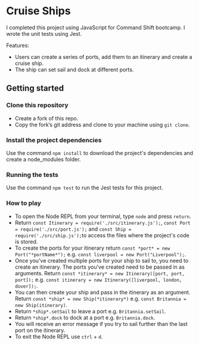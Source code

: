 # Cruise Ships

I completed this project using JavaScript for Command Shift bootcamp. I wrote the unit tests using Jest.

Features:
- Users can create a series of ports, add them to an itinerary and create a cruise ship.
- The ship can set sail and dock at different ports.

## Getting started

### Clone this repository

- Create a fork of this repo.
- Copy the fork’s git address and clone to your machine using `git clone`.

### Install the project dependencies

Use the command `npm install` to download the project's dependencies and create a node_modules folder.

### Running the tests

Use the command `npm test` to run the Jest tests for this project.

### How to play

- To open the Node REPL from your terminal, type `node` and press `return`.
- Return `const Itinerary = require('./src/itinerary.js');`, `const Port = require('./src/port.js');` and `const Ship = require('./src/ship.js');`to access the files where the project's code is stored.
- To create the ports for your itinerary return `const *port* = new Port("*portName*");` e.g. `const liverpool = new Port("Liverpool");`.
- Once you've created multiple ports for your ship to sail to, you need to create an itinerary. The ports you've created need to be passed in as arguments. Return `const *itinerary* = new Itinerary([port, port, port]);` e.g. `const itinerary = new Itinerary([liverpool, london, dover]);`.
- You can then create your ship and pass in the itinerary as an argument. Return `const *ship* = new Ship(*itinerary*)` e.g. `const Britannia = new Ship(itinerary)`.
- Return `*ship*.setSail` to leave a port e.g. `Britannia.setSail`.
- Return `*ship*.dock` to dock at a port e.g. `Britannia.dock`.
- You will receive an error message if you try to sail further than the last port on the itinerary. 
- To exit the Node REPL use `ctrl` + `d`.






